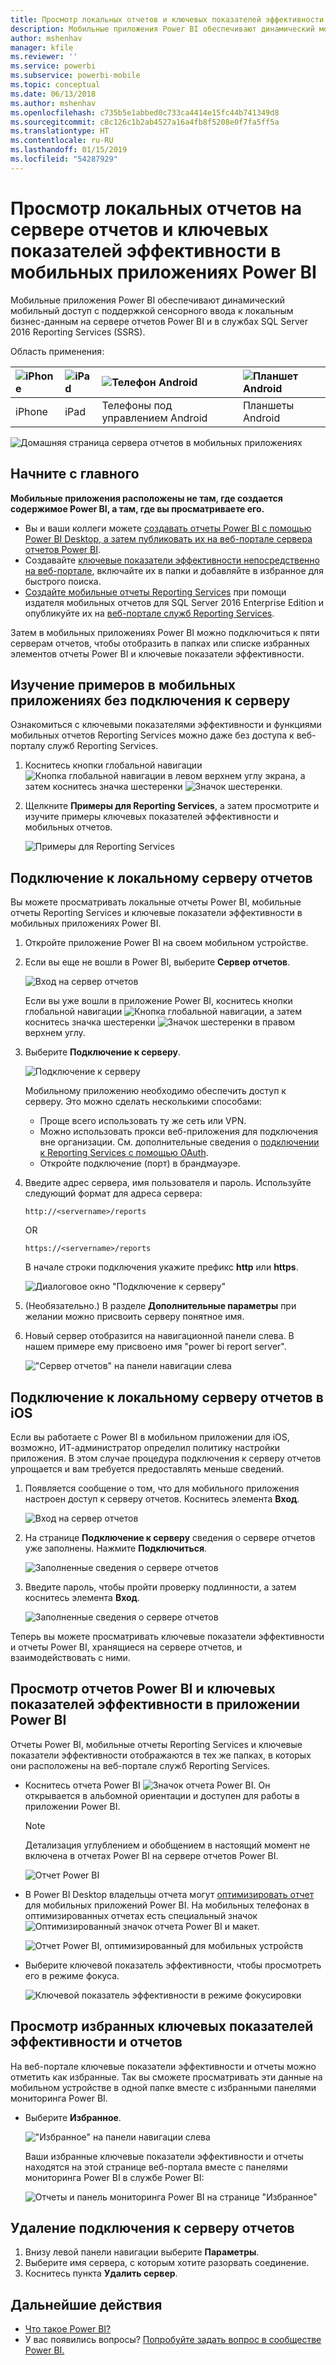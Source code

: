 ```yaml
---
title: Просмотр локальных отчетов и ключевых показателей эффективности в мобильных приложениях Power BI
description: Мобильные приложения Power BI обеспечивают динамический мобильный доступ с поддержкой сенсорного ввода к локальным бизнес-данным в службах SQL Server Reporting Services и на сервере отчетов Power BI.
author: mshenhav
manager: kfile
ms.reviewer: ''
ms.service: powerbi
ms.subservice: powerbi-mobile
ms.topic: conceptual
ms.date: 06/13/2018
ms.author: mshenhav
ms.openlocfilehash: c735b5e1abbed0c733ca4414e15fc44b741349d8
ms.sourcegitcommit: c8c126c1b2ab4527a16a4fb8f5208e0f7fa5ff5a
ms.translationtype: HT
ms.contentlocale: ru-RU
ms.lasthandoff: 01/15/2019
ms.locfileid: "54287929"
---
```

# <a name="view-on-premises-report-server-reports-and-kpis-in-the-power-bi-mobile-apps"></a>Просмотр локальных отчетов на сервере отчетов и ключевых показателей эффективности в мобильных приложениях Power BI

Мобильные приложения Power BI обеспечивают динамический мобильный доступ с поддержкой сенсорного ввода к локальным бизнес-данным на сервере отчетов Power BI и в службах SQL Server 2016 Reporting Services (SSRS).

Область применения:

| ![iPhone](./media/mobile-app-ssrs-kpis-mobile-on-premises-reports/iphone-logo-50-px.png) | ![iPad](./media/mobile-app-ssrs-kpis-mobile-on-premises-reports/ipad-logo-50-px.png) | ![Телефон Android](./media/mobile-app-ssrs-kpis-mobile-on-premises-reports/android-phone-logo-50-px.png) | ![Планшет Android](./media/mobile-app-ssrs-kpis-mobile-on-premises-reports/android-tablet-logo-50-px.png) |
|:--- |:--- |:--- |:--- |
| iPhone |iPad |Телефоны под управлением Android |Планшеты Android |


![Домашняя страница сервера отчетов в мобильных приложениях](./media/mobile-app-ssrs-kpis-mobile-on-premises-reports/power-bi-ipad-pbi-report-server-home.png)

## <a name="first-things-first"></a>Начните с главного
**Мобильные приложения расположены не там, где создается содержимое Power BI, а там, где вы просматриваете его.**

* Вы и ваши коллеги можете [создавать отчеты Power BI с помощью Power BI Desktop, а затем публиковать их на веб-портале сервера отчетов Power BI](../../report-server/quickstart-create-powerbi-report.md). 
* Создавайте [ключевые показатели эффективности непосредственно на веб-портале](https://docs.microsoft.com/sql/reporting-services/working-with-kpis-in-reporting-services), включайте их в папки и добавляйте в избранное для быстрого поиска. 
* [Создайте мобильные отчеты Reporting Services](https://docs.microsoft.com/sql/reporting-services/mobile-reports/create-mobile-reports-with-sql-server-mobile-report-publisher) при помощи издателя мобильных отчетов для SQL Server 2016 Enterprise Edition и опубликуйте их на [веб-портале служб Reporting Services](https://docs.microsoft.com/sql/reporting-services/web-portal-ssrs-native-mode).  

Затем в мобильных приложениях Power BI можно подключиться к пяти серверам отчетов, чтобы отобразить в папках или списке избранных элементов отчеты Power BI и ключевые показатели эффективности. 

## <a name="explore-samples-in-the-mobile-apps-without-a-server-connection"></a>Изучение примеров в мобильных приложениях без подключения к серверу
Ознакомиться с ключевыми показателями эффективности и функциями мобильных отчетов Reporting Services можно даже без доступа к веб-порталу служб Reporting Services. 

1. Коснитесь кнопки глобальной навигации ![Кнопка глобальной навигации](././media/mobile-app-ssrs-kpis-mobile-on-premises-reports/power-bi-iphone-global-nav-button.png) в левом верхнем углу экрана, а затем коснитесь значка шестеренки ![Значок шестеренки](././media/mobile-app-ssrs-kpis-mobile-on-premises-reports/power-bi-ios-settings-icon.png).
2. Щелкните **Примеры для Reporting Services**, а затем просмотрите и изучите примеры ключевых показателей эффективности и мобильных отчетов.
   
   ![Примеры для Reporting Services](./media/mobile-app-ssrs-kpis-mobile-on-premises-reports/power-bi-iphone-ssrs-samples.png)

## <a name="connect-to-an-on-premises-report-server"></a>Подключение к локальному серверу отчетов
Вы можете просматривать локальные отчеты Power BI, мобильные отчеты Reporting Services и ключевые показатели эффективности в мобильных приложениях Power BI. 

1. Откройте приложение Power BI на своем мобильном устройстве.
2. Если вы еще не вошли в Power BI, выберите **Сервер отчетов**.
   
   ![Вход на сервер отчетов](./media/mobile-app-ssrs-kpis-mobile-on-premises-reports/power-bi-connect-to-rs-login.png)
   
   Если вы уже вошли в приложение Power BI, коснитесь кнопки глобальной навигации ![Кнопка глобальной навигации](././media/mobile-app-ssrs-kpis-mobile-on-premises-reports/power-bi-iphone-global-nav-button.png), а затем коснитесь значка шестеренки ![Значок шестеренки](././media/mobile-app-ssrs-kpis-mobile-on-premises-reports/power-bi-ios-settings-icon.png) в правом верхнем углу.
3. Выберите **Подключение к серверу**.
   
    ![Подключение к серверу](./media/mobile-app-ssrs-kpis-mobile-on-premises-reports/power-bi-android-server-sign-in.png)

     Мобильному приложению необходимо обеспечить доступ к серверу. Это можно сделать несколькими способами:

    - Проще всего использовать ту же сеть или VPN.
    - Можно использовать прокси веб-приложения для подключения вне организации. См. дополнительные сведения о [подключении к Reporting Services с помощью OAuth](mobile-oauth-ssrs.md). 
    - Откройте подключение (порт) в брандмауэре.

1. Введите адрес сервера, имя пользователя и пароль. Используйте следующий формат для адреса сервера:
   
     `http://<servername>/reports`
   
     OR
   
     `https://<servername>/reports`
   
   В начале строки подключения укажите префикс **http** или **https**.
   
    ![Диалоговое окно "Подключение к серверу"](./media/mobile-app-ssrs-kpis-mobile-on-premises-reports/power-bi-ios-connect-to-server-dialog.png)
5. (Необязательно.) В разделе **Дополнительные параметры** при желании можно присвоить серверу понятное имя.
6. Новый сервер отобразится на навигационной панели слева. В нашем примере ему присвоено имя "power bi report server".
   
   !["Сервер отчетов" на панели навигации слева](./media/mobile-app-ssrs-kpis-mobile-on-premises-reports/power-bi-iphone-left-nav-report-server.png)

## <a name="connect-to-an-on-premises-report-server-in-ios"></a>Подключение к локальному серверу отчетов в iOS

Если вы работаете с Power BI в мобильном приложении для iOS, возможно, ИТ-администратор определил политику настройки приложения. В этом случае процедура подключения к серверу отчетов упрощается и вам требуется предоставлять меньше сведений. 

1. Появляется сообщение о том, что для мобильного приложения настроен доступ к серверу отчетов. Коснитесь элемента **Вход**.

    ![Вход на сервер отчетов](./media/mobile-app-ssrs-kpis-mobile-on-premises-reports/power-bi-config-server-sign-in.png)

2.  На странице **Подключение к серверу** сведения о сервере отчетов уже заполнены. Нажмите **Подключиться**.

    ![Заполненные сведения о сервере отчетов](./media/mobile-app-ssrs-kpis-mobile-on-premises-reports/power-bi-ios-remote-configure-connect-server.png)

3. Введите пароль, чтобы пройти проверку подлинности, а затем коснитесь элемента **Вход**. 

    ![Заполненные сведения о сервере отчетов](./media/mobile-app-ssrs-kpis-mobile-on-premises-reports/power-bi-config-server-address.png)

Теперь вы можете просматривать ключевые показатели эффективности и отчеты Power BI, хранящиеся на сервере отчетов, и взаимодействовать с ними.

## <a name="view-power-bi-reports-and-kpis-in-the-power-bi-app"></a>Просмотр отчетов Power BI и ключевых показателей эффективности в приложении Power BI
Отчеты Power BI, мобильные отчеты Reporting Services и ключевые показатели эффективности отображаются в тех же папках, в которых они расположены на веб-портале служб Reporting Services. 

* Коснитесь отчета Power BI ![Значок отчета Power BI](./media/mobile-app-ssrs-kpis-mobile-on-premises-reports/power-bi-rs-mobile-report-icon.png). Он открывается в альбомной ориентации и доступен для работы в приложении Power BI.

    > [!NOTE]
  > Детализация углублением и обобщением в настоящий момент не включена в отчетах Power BI на сервере отчетов Power BI.
  
    ![Отчет Power BI](./media/mobile-app-ssrs-kpis-mobile-on-premises-reports/power-bi-iphone-report-server-report.png)
* В Power BI Desktop владельцы отчета могут [оптимизировать отчет](../../desktop-create-phone-report.md) для мобильных приложений Power BI. На мобильных телефонах в оптимизированных отчетах есть специальный значок ![Оптимизированный значок отчета Power BI](./media/mobile-app-ssrs-kpis-mobile-on-premises-reports/power-bi-rs-mobile-optimized-icon.png) и макет.
  
    ![Отчет Power BI, оптимизированный для мобильных устройств](./media/mobile-app-ssrs-kpis-mobile-on-premises-reports/power-bi-rs-mobile-optimized-report.png)
* Выберите ключевой показатель эффективности, чтобы просмотреть его в режиме фокуса.
  
    ![Ключевой показатель эффективности в режиме фокусировки](./media/mobile-app-ssrs-kpis-mobile-on-premises-reports/pbi_ipad_ssmrp_tile.png)

## <a name="view-your-favorite-kpis-and-reports"></a>Просмотр избранных ключевых показателей эффективности и отчетов
На веб-портале ключевые показатели эффективности и отчеты можно отметить как избранные. Так вы сможете просматривать эти данные на мобильном устройстве в одной папке вместе с избранными панелями мониторинга Power BI.

* Выберите **Избранное**.
  
   !["Избранное" на панели навигации слева](./media/mobile-app-ssrs-kpis-mobile-on-premises-reports/power-bi-ipad-faves-pbi-report-server-update.png)
  
   Ваши избранные ключевые показатели эффективности и отчеты находятся на этой странице веб-портала вместе с панелями мониторинга Power BI в службе Power BI:
  
   ![Отчеты и панель мониторинга Power BI на странице "Избранное"](./media/mobile-app-ssrs-kpis-mobile-on-premises-reports/power-bi-ipad-favorites.png)

## <a name="remove-a-connection-to-a-report-server"></a>Удаление подключения к серверу отчетов
1. Внизу левой панели навигации выберите **Параметры**.
2. Выберите имя сервера, с которым хотите разорвать соединение.
3. Коснитесь пункта **Удалить сервер**.

## <a name="next-steps"></a>Дальнейшие действия
* [Что такое Power BI?](../../power-bi-overview.md)  
* У вас появились вопросы? [Попробуйте задать вопрос в сообществе Power BI.](http://community.powerbi.com/)

